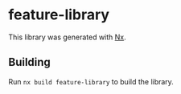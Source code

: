 # feature-library

This library was generated with [Nx](https://nx.dev).

## Building

Run `nx build feature-library` to build the library.
